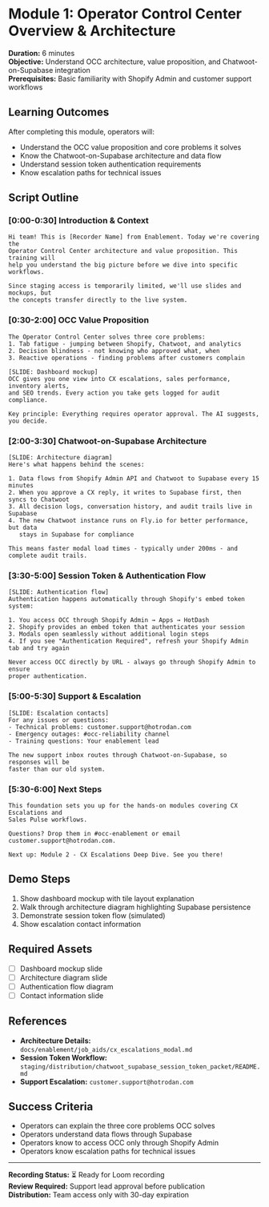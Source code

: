 # Module 1: Operator Control Center Overview & Architecture

**Duration:** 6 minutes  
**Objective:** Understand OCC architecture, value proposition, and Chatwoot-on-Supabase integration  
**Prerequisites:** Basic familiarity with Shopify Admin and customer support workflows

## Learning Outcomes

After completing this module, operators will:

- Understand the OCC value proposition and core problems it solves
- Know the Chatwoot-on-Supabase architecture and data flow
- Understand session token authentication requirements
- Know escalation paths for technical issues

## Script Outline

### [0:00-0:30] Introduction & Context

```
Hi team! This is [Recorder Name] from Enablement. Today we're covering the
Operator Control Center architecture and value proposition. This training will
help you understand the big picture before we dive into specific workflows.

Since staging access is temporarily limited, we'll use slides and mockups, but
the concepts transfer directly to the live system.
```

### [0:30-2:00] OCC Value Proposition

```
The Operator Control Center solves three core problems:
1. Tab fatigue - jumping between Shopify, Chatwoot, and analytics
2. Decision blindness - not knowing who approved what, when
3. Reactive operations - finding problems after customers complain

[SLIDE: Dashboard mockup]
OCC gives you one view into CX escalations, sales performance, inventory alerts,
and SEO trends. Every action you take gets logged for audit compliance.

Key principle: Everything requires operator approval. The AI suggests, you decide.
```

### [2:00-3:30] Chatwoot-on-Supabase Architecture

```
[SLIDE: Architecture diagram]
Here's what happens behind the scenes:

1. Data flows from Shopify Admin API and Chatwoot to Supabase every 15 minutes
2. When you approve a CX reply, it writes to Supabase first, then syncs to Chatwoot
3. All decision logs, conversation history, and audit trails live in Supabase
4. The new Chatwoot instance runs on Fly.io for better performance, but data
   stays in Supabase for compliance

This means faster modal load times - typically under 200ms - and complete audit trails.
```

### [3:30-5:00] Session Token & Authentication Flow

```
[SLIDE: Authentication flow]
Authentication happens automatically through Shopify's embed token system:

1. You access OCC through Shopify Admin → Apps → HotDash
2. Shopify provides an embed token that authenticates your session
3. Modals open seamlessly without additional login steps
4. If you see "Authentication Required", refresh your Shopify Admin tab and try again

Never access OCC directly by URL - always go through Shopify Admin to ensure
proper authentication.
```

### [5:00-5:30] Support & Escalation

```
[SLIDE: Escalation contacts]
For any issues or questions:
- Technical problems: customer.support@hotrodan.com
- Emergency outages: #occ-reliability channel
- Training questions: Your enablement lead

The new support inbox routes through Chatwoot-on-Supabase, so responses will be
faster than our old system.
```

### [5:30-6:00] Next Steps

```
This foundation sets you up for the hands-on modules covering CX Escalations and
Sales Pulse workflows.

Questions? Drop them in #occ-enablement or email customer.support@hotrodan.com.

Next up: Module 2 - CX Escalations Deep Dive. See you there!
```

## Demo Steps

1. Show dashboard mockup with tile layout explanation
2. Walk through architecture diagram highlighting Supabase persistence
3. Demonstrate session token flow (simulated)
4. Show escalation contact information

## Required Assets

- [ ] Dashboard mockup slide
- [ ] Architecture diagram slide
- [ ] Authentication flow diagram
- [ ] Contact information slide

## References

- **Architecture Details:** `docs/enablement/job_aids/cx_escalations_modal.md`
- **Session Token Workflow:** `staging/distribution/chatwoot_supabase_session_token_packet/README.md`
- **Support Escalation:** `customer.support@hotrodan.com`

## Success Criteria

- Operators can explain the three core problems OCC solves
- Operators understand data flows through Supabase
- Operators know to access OCC only through Shopify Admin
- Operators know escalation paths for technical issues

---

**Recording Status:** ⏳ Ready for Loom recording  
**Review Required:** Support lead approval before publication  
**Distribution:** Team access only with 30-day expiration
